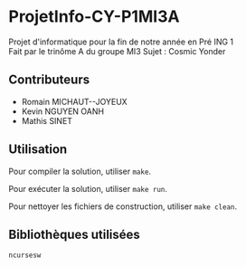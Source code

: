 # ProjetInfo-CY-P1MI3A

Projet d'informatique pour la fin de notre année en Pré ING 1  
Fait par le trinôme A du groupe MI3
Sujet : Cosmic Yonder

## Contributeurs

- Romain MICHAUT--JOYEUX
- Kevin NGUYEN OANH
- Mathis SINET

## Utilisation

Pour compiler la solution, utiliser `make`.

Pour exécuter la solution, utiliser `make run`.

Pour nettoyer les fichiers de construction, utiliser `make clean`.

## Bibliothèques utilisées

`ncursesw`
